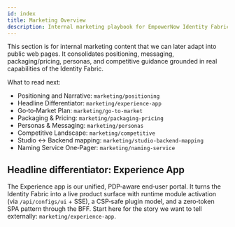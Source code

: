 ```yaml
---
id: index
title: Marketing Overview
description: Internal marketing playbook for EmpowerNow Identity Fabric. Positioning, GTM, packaging, pricing, personas, and competitive notes.
---
```


This section is for internal marketing content that we can later adapt into public web pages. It consolidates positioning, messaging, packaging/pricing, personas, and competitive guidance grounded in real capabilities of the Identity Fabric.

What to read next:

- Positioning and Narrative: `marketing/positioning`
- Headline Differentiator: `marketing/experience-app`
- Go‑to‑Market Plan: `marketing/go-to-market`
- Packaging & Pricing: `marketing/packaging-pricing`
- Personas & Messaging: `marketing/personas`
- Competitive Landscape: `marketing/competitive`
- Studio ↔ Backend mapping: `marketing/studio-backend-mapping`
- Naming Service One‑Pager: `marketing/naming-service`

## Headline differentiator: Experience App

The Experience app is our unified, PDP‑aware end‑user portal. It turns the Identity Fabric into a live product surface with runtime module activation (via `/api/configs/ui` + SSE), a CSP‑safe plugin model, and a zero‑token SPA pattern through the BFF. Start here for the story we want to tell externally: `marketing/experience-app`.


